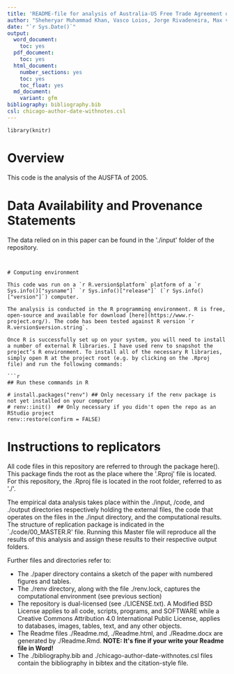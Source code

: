 ```yaml
---
title: 'README-file for analysis of Australia-US Free Trade Agreement of 2005 for the RIA project'' by ...'
author: "Sheheryar Muhammad Khan, Vasco Loios, Jorge Rivadeneira, Max van Iersel"
date: "`r Sys.Date()`"
output:
  word_document:
    toc: yes
  pdf_document: 
    toc: yes
  html_document:
    number_sections: yes
    toc: yes
    toc_float: yes
  md_document:
    variant: gfm
bibliography: bibliography.bib  
csl: chicago-author-date-withnotes.csl
---
```


```{r setup, include=FALSE}
library(knitr)
```

# Overview

This code is the analysis of the AUSFTA of 2005.

# Data Availability and Provenance Statements

The data relied on in this paper can be found in the './input' folder of the repository.
```


# Computing environment

This code was run on a `r R.version$platform` platform of a `r Sys.info()["sysname"]` `r Sys.info()["release"]` (`r Sys.info()["version"]`) computer. 

The analysis is conducted in the R programming environment. R is free, open-source and available for download [here](https://www.r-project.org/). The code has been tested against R version `r R.version$version.string`.

Once R is successfully set up on your system, you will need to install a number of external R libraries. I have used renv to snapshot the project’s R environment. To install all of the necessary R libraries, simply open R at the project root (e.g. by clicking on the .Rproj file) and run the following commands:

```r
## Run these commands in R

# install.packages("renv") ## Only necessary if the renv package is not yet installed on your computer
# renv::init()  ## Only necessary if you didn't open the repo as an RStudio project
renv::restore(confirm = FALSE)
```


# Instructions to replicators

All code files in this repository are referred to through the package here(). This package finds the root as the place where the '.Rproj' file is located. For this repository, the .Rproj file is located in the root folder, referred to as './'. 

The empirical data analysis takes place within the ./input, /code, and ./output directories respectively holding the external files, the code that operates on the files in the ./input directory, and the computational results. The structure of replication package is indicated in the `./code/00_MASTER.R' file. Running this Master file will reproduce all the results of this analysis and assign these results to their respective output folders.

Further files and directories refer to: 

- The ./paper directory contains a sketch of the paper with numbered figures and tables.
- The ./renv directory, along with the file ./renv.lock, captures the computational environment (see previous section)
- The repository is dual-licensed (see ./LICENSE.txt). A Modified BSD License applies to all code, scripts, programs, and SOFTWARE while a Creative Commons Attribution 4.0 International Public License, applies to databases, images, tables, text, and any other objects.
- The Readme files ./Readme.md, ./Readme.html, and ./Readme.docx are generated by ./Readme.Rmd. **NOTE: It's fine if your write your Readme file in Word!**
- The ./bibliography.bib and ./chicago-author-date-withnotes.csl files contain the bibliography in bibtex and the citation-style file.
